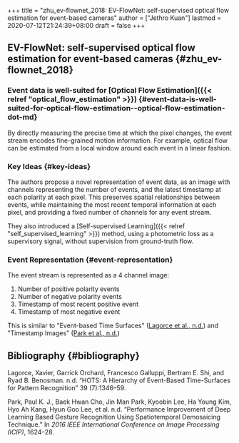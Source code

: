 +++
title = "zhu_ev-flownet_2018: EV-FlowNet: self-supervised optical flow estimation for event-based cameras"
author = ["Jethro Kuan"]
lastmod = 2020-07-12T21:24:39+08:00
draft = false
+++

## EV-FlowNet: self-supervised optical flow estimation for event-based cameras {#zhu_ev-flownet_2018}

### Event data is well-suited for [Optical Flow Estimation]({{< relref "optical_flow_estimation" >}}) {#event-data-is-well-suited-for-optical-flow-estimation--optical-flow-estimation-dot-md}

By directly measuring the precise time at which the pixel changes, the event stream encodes fine-grained motion information. For example, optical flow can be estimated from a local window around each event in a linear fashion.

### Key Ideas {#key-ideas}

The authors propose a novel representation of event data, as an image with
channels representing the number of events, and the latest timestamp at each
polarity at each pixel. This preserves spatial relationships between events,
while maintaining the most recent temporal information at each pixel, and
providing a fixed number of channels for any event stream.

They also introduced a [Self-supervised Learning]({{< relref "self_supervised_learning" >}}) method, using a photometric loss
as a supervisory signal, without supervision from ground-truth flow.

### Event Representation {#event-representation}

The event stream is represented as a 4 channel image:

1.  Number of positive polarity events
2.  Number of negative polarity events
3.  Timestamp of most recent positive event
4.  Timestamp of most negative event

This is similar to "Event-based Time Surfaces" ([Lagorce et al., n.d.](#org1d05a58)) and "Timestamp Images" ([Park et al., n.d.](#orgf00eb4e))

## Bibliography {#bibliography}

<a id="org1d05a58"></a>Lagorce, Xavier, Garrick Orchard, Francesco Galluppi, Bertram E. Shi, and Ryad B. Benosman. n.d. “HOTS: A Hierarchy of Event-Based Time-Surfaces for Pattern Recognition” 39 (7):1346–59.

<a id="orgf00eb4e"></a>Park, Paul K. J., Baek Hwan Cho, Jin Man Park, Kyoobin Lee, Ha Young Kim, Hyo Ah Kang, Hyun Goo Lee, et al. n.d. “Performance Improvement of Deep Learning Based Gesture Recognition Using Spatiotemporal Demosaicing Technique.” In _2016 IEEE International Conference on Image Processing (ICIP)_, 1624–28.
